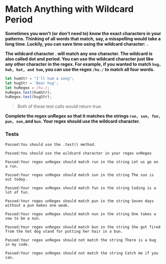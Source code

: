 # Match Anything with Wildcard Period

**Sometimes you won't (or don't need to) know the exact characters in your patterns. Thinking of all words that match, say, a misspelling would take a long time. Luckily, you can save time using the wildcard character: `.`**

**The wildcard character . will match any one character. The wildcard is also called dot and period. You can use the wildcard character just like any other character in the regex. For example, if you wanted to match `hug, huh, hut, and hum`, you can use the regex `/hu./` to match all four words.**

```js
let humStr = "I'll hum a song";
let hugStr = 'Bear hug';
let huRegex = /hu./;
huRegex.test(humStr);
huRegex.test(hugStr);
```

> Both of these test calls would return true.

**Complete the regex unRegex so that it matches the strings `run, sun, fun, pun, nun,`and `bun`. Your regex should use the wildcard character.**

### Tests

`Passed:You should use the .test() method.`

`Passed:You should use the wildcard character in your regex unRegex`

`Passed:Your regex unRegex should match run in the string Let us go on a run.`

`Passed:Your regex unRegex should match sun in the string The sun is out today.`

`Passed:Your regex unRegex should match fun in the string Coding is a lot of fun.`

`Passed:Your regex unRegex should match pun in the string Seven days without a pun makes one weak.`

`Passed:Your regex unRegex should match nun in the string One takes a vow to be a nun.`

`Passed:Your regex unRegex should match bun in the string She got fired from the hot dog stand for putting her hair in a bun.`

`Passed:Your regex unRegex should not match the string There is a bug in my code.`

`Passed:Your regex unRegex should not match the string Catch me if you can.`
